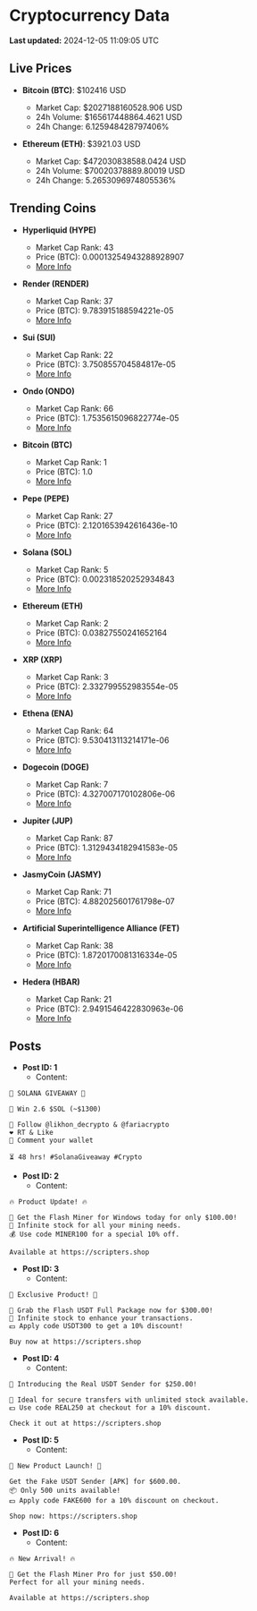 # Cryptocurrency Data

**Last updated:** 2024-12-05 11:09:05 UTC

## Live Prices
- **Bitcoin (BTC)**: $102416 USD
  - Market Cap: $2027188160528.906 USD
  - 24h Volume: $165617448864.4621 USD
  - 24h Change: 6.125948428797406%

- **Ethereum (ETH)**: $3921.03 USD
  - Market Cap: $472030838588.0424 USD
  - 24h Volume: $70020378889.80019 USD
  - 24h Change: 5.2653096974805536%

## Trending Coins
- **Hyperliquid (HYPE)**
  - Market Cap Rank: 43
  - Price (BTC): 0.00013254943288928907
  - [More Info](https://www.coingecko.com/en/coins/hyperliquid)

- **Render (RENDER)**
  - Market Cap Rank: 37
  - Price (BTC): 9.783915188594221e-05
  - [More Info](https://www.coingecko.com/en/coins/render)

- **Sui (SUI)**
  - Market Cap Rank: 22
  - Price (BTC): 3.750855704584817e-05
  - [More Info](https://www.coingecko.com/en/coins/sui)

- **Ondo (ONDO)**
  - Market Cap Rank: 66
  - Price (BTC): 1.7535615096822774e-05
  - [More Info](https://www.coingecko.com/en/coins/ondo)

- **Bitcoin (BTC)**
  - Market Cap Rank: 1
  - Price (BTC): 1.0
  - [More Info](https://www.coingecko.com/en/coins/bitcoin)

- **Pepe (PEPE)**
  - Market Cap Rank: 27
  - Price (BTC): 2.1201653942616436e-10
  - [More Info](https://www.coingecko.com/en/coins/pepe)

- **Solana (SOL)**
  - Market Cap Rank: 5
  - Price (BTC): 0.002318520252934843
  - [More Info](https://www.coingecko.com/en/coins/solana)

- **Ethereum (ETH)**
  - Market Cap Rank: 2
  - Price (BTC): 0.03827550241652164
  - [More Info](https://www.coingecko.com/en/coins/ethereum)

- **XRP (XRP)**
  - Market Cap Rank: 3
  - Price (BTC): 2.332799552983554e-05
  - [More Info](https://www.coingecko.com/en/coins/xrp)

- **Ethena (ENA)**
  - Market Cap Rank: 64
  - Price (BTC): 9.530413113214171e-06
  - [More Info](https://www.coingecko.com/en/coins/ethena)

- **Dogecoin (DOGE)**
  - Market Cap Rank: 7
  - Price (BTC): 4.327007170102806e-06
  - [More Info](https://www.coingecko.com/en/coins/dogecoin)

- **Jupiter (JUP)**
  - Market Cap Rank: 87
  - Price (BTC): 1.3129434182941583e-05
  - [More Info](https://www.coingecko.com/en/coins/jupiter)

- **JasmyCoin (JASMY)**
  - Market Cap Rank: 71
  - Price (BTC): 4.882025601761798e-07
  - [More Info](https://www.coingecko.com/en/coins/jasmycoin)

- **Artificial Superintelligence Alliance (FET)**
  - Market Cap Rank: 38
  - Price (BTC): 1.8720170081316334e-05
  - [More Info](https://www.coingecko.com/en/coins/artificial-superintelligence-alliance)

- **Hedera (HBAR)**
  - Market Cap Rank: 21
  - Price (BTC): 2.9491546422830963e-06
  - [More Info](https://www.coingecko.com/en/coins/hedera)

## Posts
- **Post ID: 1**
  - Content:
```
🚀 SOLANA GIVEAWAY 🚀

🎁 Win 2.6 $SOL (~$1300)

🤝 Follow @likhon_decrypto & @fariacrypto
❤️ RT & Like
💬 Comment your wallet

⏳ 48 hrs! #SolanaGiveaway #Crypto
```

- **Post ID: 2**
  - Content:
```
🔥 Product Update! 🔥

🚀 Get the Flash Miner for Windows today for only $100.00!
🔋 Infinite stock for all your mining needs.
💰 Use code MINER100 for a special 10% off.

Available at https://scripters.shop
```

- **Post ID: 3**
  - Content:
```
🎁 Exclusive Product! 🎁

💸 Grab the Flash USDT Full Package now for $300.00!
🎉 Infinite stock to enhance your transactions.
💵 Apply code USDT300 to get a 10% discount!

Buy now at https://scripters.shop
```

- **Post ID: 4**
  - Content:
```
💎 Introducing the Real USDT Sender for $250.00!

💼 Ideal for secure transfers with unlimited stock available.
💵 Use code REAL250 at checkout for a 10% discount.

Check it out at https://scripters.shop
```

- **Post ID: 5**
  - Content:
```
🚀 New Product Launch! 🚀

Get the Fake USDT Sender [APK] for $600.00.
📦 Only 500 units available!
💵 Apply code FAKE600 for a 10% discount on checkout.

Shop now: https://scripters.shop
```

- **Post ID: 6**
  - Content:
```
🔥 New Arrival! 🔥

💸 Get the Flash Miner Pro for just $50.00!
Perfect for all your mining needs.

Available at https://scripters.shop
```


